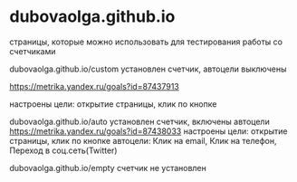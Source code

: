 # dubovaolga.github.io

страницы, которые можно использовать для тестирования работы со счетчиками

dubovaolga.github.io/custom установлен счетчик, автоцели выключены

https://metrika.yandex.ru/goals?id=87437913

настроены цели: открытие страницы, клик по кнопке

dubovaolga.github.io/auto установлен счетчик, включены автоцели
https://metrika.yandex.ru/goals?id=87438033
настроены цели: открытие страницы, клик по кнопке
автоцели: Клик на email, Клик на телефон, Переход в соц.сеть(Twitter)

dubovaolga.github.io/empty счетчик не установлен
